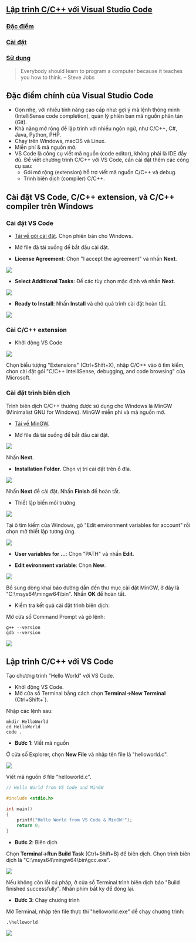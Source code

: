 ## [Lập trình C/C++ với Visual Studio Code](https://code.visualstudio.com/docs/languages/cpp)

### [Đặc điểm](#specs)
### [Cài đặt](#install)
### [Sử dụng](#use)

<p>
<blockquote class="otro-blockquote">
 Everybody should learn to program a computer because it teaches you how to think.
  <span> – Steve Jobs</span>
</blockquote>
</p>

## <a name="specs"/>Đặc điểm chính của Visual Studio Code </a>
- Gọn nhẹ, với nhiều tính năng cao cấp như: gợi ý mã lệnh thông minh (IntelliSense code completion), quản lý phiên bản mã nguồn phân tán (Git).
- Khả năng mở rộng để lập trình với nhiều ngôn ngữ, như C/C++, C#, Java, Python, PHP.
- Chạy trên Windows, macOS và Linux.
- Miễn phí & mã nguồn mở. 
- VS Code là công cụ viết mã nguồn (code editor), không phải là IDE đầy đủ. Để viết chương trình C/C++ với VS Code, cần cài đặt thêm các công cụ sau:
    * Gói mở rộng (extension) hỗ trợ viết mã nguồn C/C++ và debug.
    * Trình biên dịch (compiler) C/C++.


## <a name="install">Cài đặt VS Code, C/C++ extension, và C/C++ compiler trên Windows </a>

### Cài đặt VS Code
- [Tải về gói cài đặt](https://code.visualstudio.com/Download). Chọn phiên bản cho Windows.
- Mở file đã tải xuống để bắt đầu cài đặt.

- **License Agreement**: Chọn "I accept the agreement" và nhấn **Next**.
<img src="figs/installvscode1.PNG">

- **Select Additional Tasks**: Để các tùy chọn mặc định và nhấn **Next**.
<img src="figs/installvscode2.PNG">

- **Ready to Install**: Nhấn **Install** và chờ quá trình cài đặt hoàn tất.
<img src="figs/installvscode3.PNG">

### Cài C/C++ extension
- Khởi động VS Code

<img src="figs/installvscode4.PNG">

Chọn biểu tượng "Extensions" (Ctrl+Shift+X), nhập C/C++ vào ô tìm kiếm, chọn cài đặt gói "C/C++ IntelliSense, debugging, and code browsing" của Microsoft.

### Cài đặt trình biên dịch
Trình biên dịch C/C++ thường được sử dụng cho Windows là MinGW (Minimalist GNU for Windows). MinGW miễn phí và mã nguồn mở.
- [Tải về MinGW](https://github.com/msys2/msys2-installer/releases/download/2021-07-25/msys2-x86_64-20210725.exe).

- Mở file đã tải xuống để bắt đầu cài đặt.

<img src="figs/installmingw1.PNG">

Nhấn **Next**.

- **Installation Folder**. Chọn vị trí cài đặt trên ổ đĩa.

<img src="figs/installmingw2.PNG">

Nhấn **Next** để cài đặt. Nhấn **Finish** để hoàn tất.

- Thiết lập biến môi trường

<img src="figs/installmingw3.PNG">

Tại ô tìm kiếm của Windows, gõ "Edit environment variables for account" rồi chọn mở thiết lập tương ứng.

<img src="figs/installmingw4.PNG">

- **User variables for ...**: Chọn "PATH" và nhấn **Edit**.

- **Edit evironment variable**: Chọn **New**.

<img src="figs/installmingw5.PNG">

Bổ sung dòng khai báo đường dẫn đến thư mục cài đặt MinGW, ở đây là "C:\msys64\mingw64\bin". Nhấn **OK** để hoàn tất.

- Kiểm tra kết quả cài đặt trình biên dịch:

Mở cửa sổ Command Prompt và gõ lệnh:
```console
g++ --version
gdb --version
```
<img src="figs/installmingw6.PNG">

## <a name="use">Lập trình C/C++ với VS Code </a>
Tạo chương trình "Hello World" với VS Code.

- Khởi động VS Code.
- Mở cửa sổ Terminal bằng cách chọn **Terminal->New Terminal** (Ctrl+Shift+`).

Nhập các lệnh sau:
```console
mkdir HelloWorld
cd HelloWorld
code .
```
- **Bước 1**: Viết mã nguồn

Ở cửa số Explorer, chọn **New File** và nhập tên file là "helloworld.c".

<img src="figs/helloworld1.PNG">

Viết mã nguồn ở file "helloworld.c".
```c
// Hello World from VS Code and MinGW

#include <stdio.h>

int main()
{
    printf("Hello World from VS Code & MinGW!");
    return 0;
}
```

- **Bước 2**: Biên dịch

Chọn **Terminal->Run Build Task** (Ctrl+Shift+B) để biên dịch. Chọn trình biên dịch là "C:\msys64\mingw64\bin\gcc.exe".

<img src="figs/helloworld2.PNG">

Nếu không còn lỗi cú pháp, ở cửa sổ Terminal trình biên dịch báo "Build finished successfully". Nhấn phím bất kỳ để đóng lại.

- **Bước 3**: Chạy chương trình

Mở Terminal, nhập tên file thực thi "helloworld.exe" để chạy chương trình:

```console
.\helloworld
```
<img src="figs/helloworld3.PNG">
